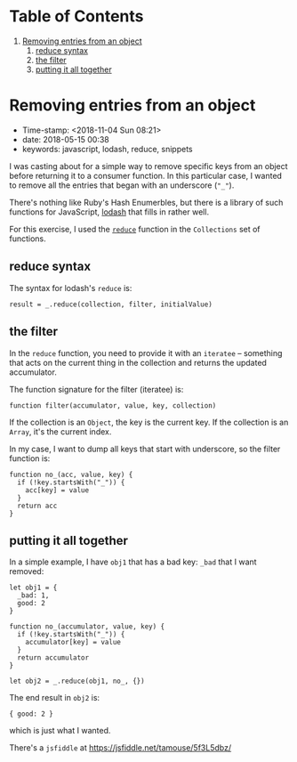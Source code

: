 
# Table of Contents

1.  [Removing entries from an object](#org03e6d8b)
    1.  [reduce syntax](#orgc6685ae)
    2.  [the filter](#org746e898)
    3.  [putting it all together](#orged3ece7)


<a id="org03e6d8b"></a>

# Removing entries from an object

-   Time-stamp: <span class="timestamp-wrapper"><span class="timestamp">&lt;2018-11-04 Sun 08:21&gt;</span></span>
-   date: 2018-05-15 00:38
-   keywords: javascript, lodash, reduce, snippets

I was casting about for a simple way to remove specific keys from an object before returning it to a consumer function. In this particular case, I wanted to remove all the entries that began with an underscore (`"_"`).

There's nothing like Ruby's Hash Enumerbles, but there is a library of such functions for JavaScript, [lodash](https://lodash.com) that fills in rather well.

For this exercise, I used the [`reduce`](https://lodash.com/docs/4.17.10#reduce) function in the `Collections` set of functions.


<a id="orgc6685ae"></a>

## reduce syntax

The syntax for lodash's `reduce` is:

    result = _.reduce(collection, filter, initialValue)


<a id="org746e898"></a>

## the filter

In the `reduce` function, you need to provide it with an `iteratee` &#x2013; something that acts on the current thing in the collection and returns the updated accumulator.

The function signature for the filter (iteratee) is:

    function filter(accumulator, value, key, collection)

If the collection is an `Object`, the key is the current key. If the collection is an `Array`, it's the current index.

In my case, I want to dump all keys that start with underscore, so the filter function is:

    function no_(acc, value, key) {
      if (!key.startsWith("_")) {
        acc[key] = value
      }
      return acc
    }


<a id="orged3ece7"></a>

## putting it all together

In a simple example, I have `obj1` that has a bad key: `_bad` that I want removed:

    let obj1 = {
      _bad: 1,
      good: 2
    }
    
    function no_(accumulator, value, key) {
      if (!key.startsWith("_")) {
        accumulator[key] = value
      }
      return accumulator
    }
    
    let obj2 = _.reduce(obj1, no_, {})

The end result in `obj2` is:

    { good: 2 }

which is just what I wanted.

There's a `jsfiddle` at <https://jsfiddle.net/tamouse/5f3L5dbz/>


